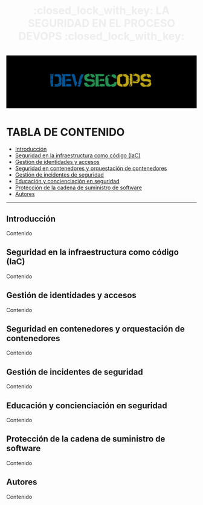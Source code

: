<div align="center">
  <h1 align="center" style="color: #eee;">
    :closed_lock_with_key: LA SEGURIDAD EN EL PROCESO DEVOPS :closed_lock_with_key:
    <br />
    <br />
    <img width="600" height="140" alt="DevSecOps" src="imagenes/LogoDevSecOps1.png">
  </h1>
</div>
<!--Tabla de contenido de los temas de DevSecOps-->

# TABLA DE CONTENIDO
- [Introducción](#Introducción)
- [Seguridad en la infraestructura como código (IaC)](#Seguridad-en-la-infraestructura-como-código-(IaC))
- [Gestión de identidades y accesos](#Gestión-de-identidades-y-accesos)
- [Seguridad en contenedores y orquestación de contenedores](#Seguridad-contenedores)
- [Gestión de incidentes de seguridad](#Gestión-incidentes)
- [Educación y concienciación en seguridad](#Educación-concienciación)
- [Protección de la cadena de suministro de software](#Protección-cadena)
- [Autores](#autores)

---
## Introducción
Contenido

## Seguridad en la infraestructura como código (IaC)
Contenido

## Gestión de identidades y accesos
Contenido

## Seguridad en contenedores y orquestación de contenedores
Contenido

## Gestión de incidentes de seguridad
Contenido

## Educación y concienciación en seguridad
Contenido

## Protección de la cadena de suministro de software
Contenido

## Autores
Contenido
